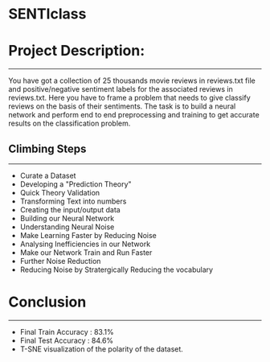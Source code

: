 # SENTIclass
# **Project Description**:

---

You have got a collection of 25 thousands movie reviews in reviews.txt file and positive/negative sentiment labels for the associated reviews in reviews.txt. Here you have to frame a problem that needs to give classify reviews on the basis of their sentiments. The task is to build a neural network and perform end to end preprocessing and training to get accurate results on the classification problem.

## Climbing Steps

---

 - Curate a Dataset
 - Developing a "Prediction Theory"
 - Quick Theory Validation
 - Transforming Text into numbers
 - Creating the input/output data
 - Building our Neural Network
 - Understanding Neural Noise
 - Make Learning Faster by Reducing Noise
 - Analysing Inefficiencies in our Network
 - Make our Network Train and Run Faster
 - Further Noise Reduction
 - Reducing Noise by Stratergically Reducing the vocabulary
 
# Conclusion

---

 - Final Train Accuracy : 83.1%
 - Final Test Accuracy  : 84.6%
 - T-SNE visualization of the polarity of the dataset.
